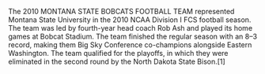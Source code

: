 The 2010 MONTANA STATE BOBCATS FOOTBALL TEAM represented Montana State University in the 2010 NCAA Division I FCS football season. The team was led by fourth-year head coach Rob Ash and played its home games at Bobcat Stadium. The team finished the regular season with an 8–3 record, making them Big Sky Conference co-champions alongside Eastern Washington. The team qualified for the playoffs, in which they were eliminated in the second round by the North Dakota State Bison.[1]
